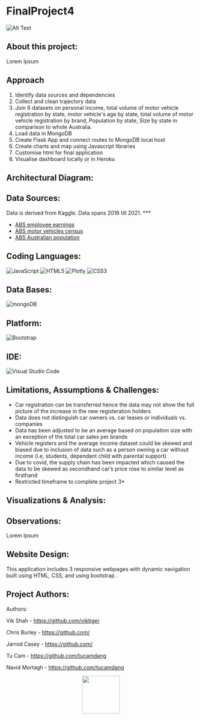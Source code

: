 # FinalProject4

![Alt Text](https://media.giphy.com/media/fp0MsYYaQQtQtCJXxr/giphy.gif)

## About this project:
Lorem Ipsum

## Approach
1. Identify data sources and dependencies
2. Collect and clean trajectory data
3. Join 6 datasets on personal income, total volume of motor vehicle registration by state, motor vehicle's age by state, total volume of motor vehicle registration by brand, Population by state, Size by state in comparison to whole Australia.
4. Load data in MongoDB
5. Create Flask App and connect routes to MongoDB local host
6. Create charts and map using Javascript libraries
7. Customise html for final application
8. Visualise dashboard locally or in Heroku

## **Architectural Diagram:**


## **Data Sources:**
Data is derived from Kaggle. Data spans 2016 till 2021. ***
- [ABS employee earnings](https://www.abs.gov.au/statistics/labour/earnings-and-working-conditions/employee-earnings-and-hours-australia/may-2021#data-download)
- [ABS motor vehicles census](https://www.abs.gov.au/statistics/industry/tourism-and-transport/motor-vehicle-census-australia/31-jan-2021#data-download)
- [ABS Australian population](https://www.abs.gov.au/statistics/people/population/national-state-and-territory-population/sep-2021)

## **Coding Languages:**
![JavaScript](https://img.shields.io/badge/javascript-%23323330.svg?style=for-the-badge&logo=javascript&logoColor=%23F7DF1E)
![HTML5](https://img.shields.io/badge/html5-%23E34F26.svg?style=for-the-badge&logo=html5&logoColor=white)
![Plotly](https://img.shields.io/badge/Plotly-%233F4F75.svg?style=for-the-badge&logo=plotly&logoColor=white)
![CSS3](https://img.shields.io/badge/css3-%231572B6.svg?style=for-the-badge&logo=css3&logoColor=white)

## **Data Bases:**
![mongoDB](https://img.shields.io/badge/MongoDB-4EA94B?style=for-the-badge&logo=mongodb&logoColor=white)

## **Platform:**
![Bootstrap](https://img.shields.io/badge/bootstrap-%23563D7C.svg?style=for-the-badge&logo=bootstrap&logoColor=white)

## **IDE:**
![Visual Studio Code](https://img.shields.io/badge/Visual_Studio_Code-0078D4?style=for-the-badge&logo=visual%20studio%20code&logoColor=white)

## **Limitations, Assumptions & Challenges:**
- Car registration can be transferred hence the data may not show the full picture of the increase in the new registeration holders
- Data does not distinguish car owners vs. car leases or individuals vs. companies
- Data has been adjusted to be an average based on population size with an exception of the total car sales per brands
- Vehicle registers and the average income dataset could be skewed and biased due to inclusion of data such as a person owning a car without income (i.e, students, dependant child with parental support)
- Due to covid, the supply chain has been impacted which caused the data to be skewed as secondhand car’s price rose to similar level as firsthand
- Restricted timeframe to complete project 3*

## **Visualizations & Analysis:**

## **Observations:**
Lorem Ipsum

## **Website Design:**
This application includes 3 responsive webpages with dynamic navigation built using HTML, CSS, and using bootstrap .

## **Project Authors:**
Authors:

Vik Shah - https://github.com/viktiger

Chris Burley - https://github.com/

Jarrod Casey - https://github.com/

Tu Cam - https://github.com/tucamdang

Navid Mortagh - https://github.com/tucamdang

<div id="header" align="center">
  <img src="https://media.giphy.com/media/M9gbBd9nbDrOTu1Mqx/giphy.gif" width="100"/>
</div>

